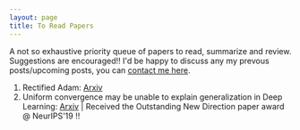 ```yaml
---
layout: page
title: To Read Papers
---
```

A not so exhaustive priority queue of papers to read, summarize and review. Suggestions are encouraged!! I'd be happy to discuss any my prevous posts/upcoming posts, you can [contact me here](https://vbbphc.github.io/profile).


1. Rectified Adam: [Arxiv](https://arxiv.org/pdf/1908.03265.pdf)
2. Uniform convergence may be unable to explain generalization in Deep Learning: [Arxiv](https://arxiv.org/abs/1902.04742) | Received the Outstanding New Direction paper award @ NeurIPS'19 !!
